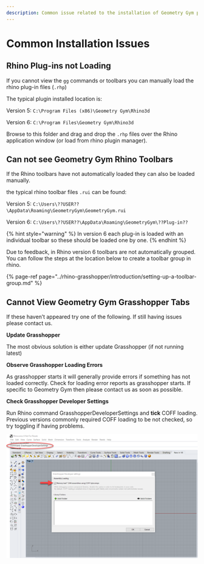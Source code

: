```yaml
---
description: Common issue related to the installation of Geometry Gym plug-ins
---
```


# Common Installation Issues

## Rhino Plug-ins not Loading

If you cannot view the `gg` commands or toolbars you can manually load the rhino plug-in files \(`.rhp`\)

The typical plugin installed location is:

Version 5: `C:\Program Files (x86)\Geometry Gym\Rhino3d` 

Version 6: `C:\Program Files\Geometry Gym\Rhino3d`

Browse to this folder and drag and drop the `.rhp` files over the Rhino application window \(or load from rhino plugin manager\).

## Can not see Geometry Gym Rhino Toolbars

If the Rhino toolbars have not automatically loaded they can also be loaded manually.

the typical rhino toolbar files `.rui` can be found:

Version 5: `C:\Users\??USER??\AppData\Roaming\GeometryGym\GeometryGym.rui`  

Version 6: `C:\Users\??USER??\AppData\Roaming\GeometryGym\??Plug-in??`

{% hint style="warning" %}
In version 6 each plug-in is loaded with an individual toolbar so these should be loaded one by one. 
{% endhint %}

Due to feedback, in Rhino version 6 toolbars are not automatically grouped. You can follow the steps at the location below to create a toolbar group in rhino. 

{% page-ref page="../rhino-grasshopper/introduction/setting-up-a-toolbar-group.md" %}

## Cannot View Geometry Gym Grasshopper Tabs

If these haven’t appeared try one of the following. If still having issues please contact us. 

**Update Grasshopper**

The most obvious solution is either update Grasshopper \(if not running latest\)

**Observe Grasshopper Loading Errors**

As grasshopper starts it will generally provide errors if something has not loaded correctly. Check for loading error reports as grasshopper starts. If specific to Geometry Gym then please contact us as soon as possible.  

**Check Grasshopper Developer Settings** 

Run Rhino command GrasshopperDeveloperSettings and **tick** COFF loading. Previous versions commonly required COFF loading to be not checked, so try toggling if having problems.

![](../.gitbook/assets/gh-developer-settings.png)




